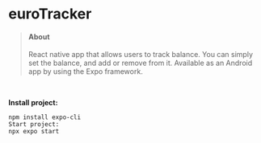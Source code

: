 # euroTracker

>#### About
>React native app that allows users to track balance. You can simply set the balance, and add or remove from it. Available as an Android app by using the Expo framework.

<br />

**Install project:**
```
npm install expo-cli
Start project:
npx expo start
```
